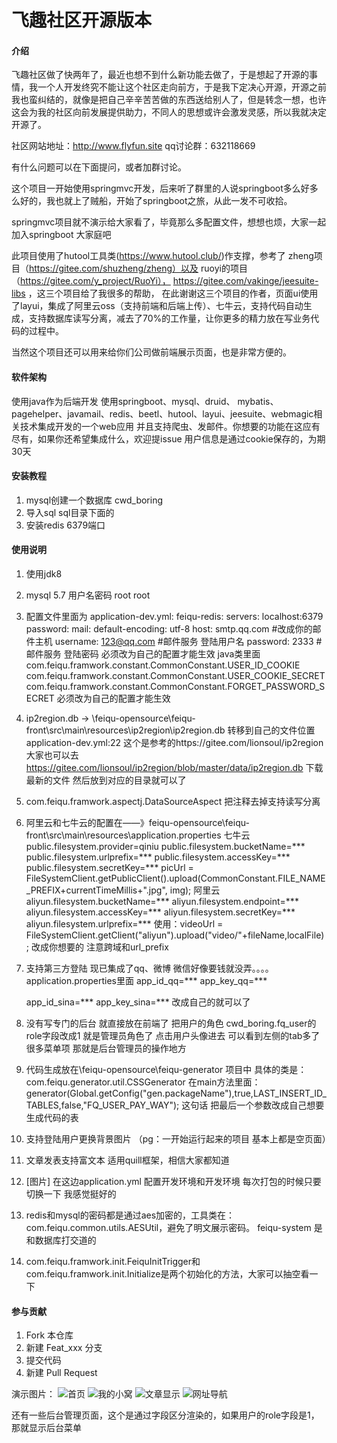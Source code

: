 # 飞趣社区开源版本

#### 介绍
飞趣社区做了快两年了，最近也想不到什么新功能去做了，于是想起了开源的事情，我一个人开发终究不能让这个社区走向前方，于是我下定决心开源，开源之前我也蛮纠结的，就像是把自己辛辛苦苦做的东西送给别人了，但是转念一想，也许这会为我的社区向前发展提供助力，不同人的思想或许会激发灵感，所以我就决定开源了。

社区网站地址：http://www.flyfun.site 
qq讨论群：632118669

有什么问题可以在下面提问，或者加群讨论。

这个项目一开始使用springmvc开发，后来听了群里的人说springboot多么好多么好的，我也就上了贼船，开始了springboot之旅，从此一发不可收拾。

springmvc项目就不演示给大家看了，毕竟那么多配置文件，想想也烦，大家一起加入springboot 大家庭吧

此项目使用了hutool工具类(https://www.hutool.club/)作支撑，参考了
zheng项目（https://gitee.com/shuzheng/zheng）以及
ruoyi的项目（https://gitee.com/y_project/RuoYi），
https://gitee.com/vakinge/jeesuite-libs
，这三个项目给了我很多的帮助，
在此谢谢这三个项目的作者，页面ui使用了layui，集成了阿里云oss（支持前端和后端上传）、七牛云，支持代码自动生成，支持数据库读写分离，减去了70%的工作量，让你更多的精力放在写业务代码的过程中。

当然这个项目还可以用来给你们公司做前端展示页面，也是非常方便的。



#### 软件架构
使用java作为后端开发 使用springboot、mysql、druid、 mybatis、pagehelper、javamail、redis、beetl、hutool、layui、jeesuite、webmagic相关技术集成开发的一个web应用
并且支持爬虫、发邮件。你想要的功能在这应有尽有，如果你还希望集成什么，欢迎提issue
用户信息是通过cookie保存的，为期30天 


#### 安装教程

1. mysql创建一个数据库 cwd_boring
2. 导入sql sql目录下面的
3. 安装redis 6379端口

#### 使用说明

1. 使用jdk8
2. mysql 5.7 用户名密码 root root
3. 配置文件里面为
    application-dev.yml:
        feiqu-redis:
          servers: localhost:6379
          password:
        mail:
            default-encoding: utf-8
            host:  smtp.qq.com #改成你的邮件主机
            username: 123@qq.com #邮件服务 登陆用户名
            password: 2333 #邮件服务 登陆密码
    必须改为自己的配置才能生效
    java类里面
    com.feiqu.framwork.constant.CommonConstant.USER_ID_COOKIE
    com.feiqu.framwork.constant.CommonConstant.USER_COOKIE_SECRET
    com.feiqu.framwork.constant.CommonConstant.FORGET_PASSWORD_SECRET 
    必须改为自己的配置才能生效
4. ip2region.db -> \feiqu-opensource\feiqu-front\src\main\resources\ip2region\ip2region.db 转移到自己的文件位置 application-dev.yml:22
    这个是参考的https://gitee.com/lionsoul/ip2region 
    大家也可以去 https://gitee.com/lionsoul/ip2region/blob/master/data/ip2region.db  下载最新的文件
    然后放到对应的目录就可以了
5. com.feiqu.framwork.aspectj.DataSourceAspect 把注释去掉支持读写分离
6. 阿里云和七牛云的配置在——》feiqu-opensource\feiqu-front\src\main\resources\application.properties
   七牛云
       public.filesystem.provider=qiniu
       public.filesystem.bucketName=***
       public.filesystem.urlprefix=***
       public.filesystem.accessKey=***
       public.filesystem.secretKey=***
        picUrl = FileSystemClient.getPublicClient().upload(CommonConstant.FILE_NAME_PREFIX+currentTimeMillis+".jpg", img);
   阿里云
       aliyun.filesystem.bucketName=***
       aliyun.filesystem.endpoint=***
       aliyun.filesystem.accessKey=***
       aliyun.filesystem.secretKey=***
       aliyun.filesystem.urlprefix=***
       使用：videoUrl = FileSystemClient.getClient("aliyun").upload("video/"+fileName,localFile);
   改成你想要的
   注意跨域和url_prefix 
7. 支持第三方登陆 现已集成了qq、微博  微信好像要钱就没弄。。。。
    application.properties里面
    app_id_qq=***
    app_key_qq=***
    
    app_id_sina=***
    app_key_sina=***
    改成自己的就可以了
8. 没有写专门的后台 就直接放在前端了 把用户的角色 cwd_boring.fq_user的role字段改成1 就是管理员角色了 
    点击用户头像进去 可以看到左侧的tab多了很多菜单项 那就是后台管理员的操作地方
   
    
9. 代码生成放在\feiqu-opensource\feiqu-generator 项目中
    具体的类是：com.feiqu.generator.util.CSSGenerator
    在main方法里面：generator(Global.getConfig("gen.packageName"),true,LAST_INSERT_ID_TABLES,false,"FQ_USER_PAY_WAY");
    这句话 把最后一个参数改成自己想要生成代码的表
10. 支持登陆用户更换背景图片 （pg：一开始运行起来的项目 基本上都是空页面）
11. 文章发表支持富文本 适用quill框架，相信大家都知道 
12. [图片] 在这边application.yml 配置开发环境和开发环境 每次打包的时候只要切换一下 我感觉挺好的
13. redis和mysql的密码都是通过aes加密的，工具类在：com.feiqu.common.utils.AESUtil，避免了明文展示密码。 feiqu-system 是和数据库打交道的
14. com.feiqu.framwork.init.FeiquInitTrigger和com.feiqu.framwork.init.Initialize是两个初始化的方法，大家可以抽空看一下


#### 参与贡献

1. Fork 本仓库
2. 新建 Feat_xxx 分支
3. 提交代码
4. 新建 Pull Request


演示图片：
![首页](https://images.gitee.com/uploads/images/2019/0415/212716_fb07524f_1233679.png "TIM图片20190415212647.png")
![我的小窝](https://images.gitee.com/uploads/images/2019/0415/212801_be0d1782_1233679.png "TIM图片20190415212747.png")
![文章显示](https://images.gitee.com/uploads/images/2019/0415/212852_0f216b2e_1233679.png "TIM图片20190415212836.png")
![网址导航](https://images.gitee.com/uploads/images/2019/0415/212953_3c777e7c_1233679.png "TIM图片20190415212936.png")

还有一些后台管理页面，这个是通过字段区分渲染的，如果用户的role字段是1，那就显示后台菜单